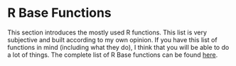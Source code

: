 # R Base Functions

 This section introduces the mostly used R functions. This list is very subjective and built according to my own opinion. If you have this list of functions in mind (including what they do), I think that you will be able to do a lot of things. The complete list of R Base functions can be found [here](https://stat.ethz.ch/R-manual/R-devel/library/base/html/00Index.html).

